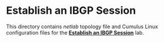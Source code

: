# Establish an IBGP Session

This directory contains *netlab* topology file and Cumulus Linux configuration files for the **[Establish an IBGP Session](https://bgplabs.net/ibgp/1-edge/)** lab.
